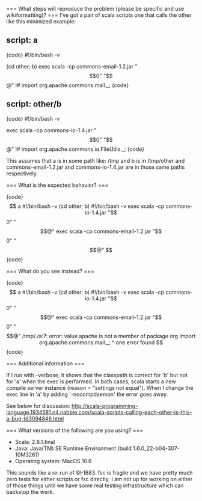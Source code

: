 === What steps will reproduce the problem (please be specific and use wikiformatting)? ===
I've got a pair of scala scripts one that calls the other like this
minimized example:

script: a
----
{code}
#!/bin/bash -v

(cd other; b)
exec scala -cp commons-email-1.2.jar "$$0" "$$@"
!#
import org.apache.commons.mail._;
{code} 

script: other/b
----
{code}
#!/bin/bash -v

exec scala -cp commons-io-1.4.jar "$$0" "$$@"
!#
import org.apache.commons.io.FileUtils._;
{code}

This assumes that a is in some path like: /tmp and b is in /tmp/other and commons-email-1.2.jar and commons-io-1.4.jar are in those same paths respectively.

=== What is the expected behavior? ===

{code}
$$ a
#!/bin/bash -v
(cd other; b)
#!/bin/bash -v
exec scala -cp commons-io-1.4.jar "$$0" "$$@"
exec scala -cp commons-email-1.2.jar "$$0" "$$@"
$$
{code}

=== What do you see instead? ===

{code}
$$ a
#!/bin/bash -v
(cd other; b)
#!/bin/bash -v
exec scala -cp commons-io-1.4.jar "$$0" "$$@"
exec scala -cp commons-email-1.2.jar "$$0" "$$@"
/tmp/./a:7: error: value apache is not a member of package org
import org.apache.commons.mail._;
          ^
one error found
$$
{code}

=== Additional information ===

If I run with -verbose, it shows that the classpath is correct for 'b'
but not for 'a' when the exec is performed.  In both cases, scala
starts a new compile server instance (reason = "settings not equal").
When I change the exec line in 'a' by adding '-nocompdaemon' the error
goes away.

See below for discussion:
http://scala-programming-language.1934581.n4.nabble.com/scala-scripts-calling-each-other-is-this-a-bug-td3094846.html

=== What versions of the following are you using? ===
  - Scala: 2.8.1.final
  - Java: Java(TM) SE Runtime Environment (build 1.6.0_22-b04-307-10M3261)
  - Operating system:  MacOS 10.6

This sounds like a re-run of SI-1683.  fsc is fragile and we have pretty much zero tests for either scripts or fsc directly.  I am not up for working on either of those things until we have some real testing infrastructure which can backstop the work.
